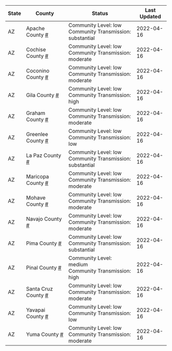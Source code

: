 State | County | Status | Last Updated
--- | --- | --- | --- 
AZ | Apache County <a href="#apache_county">#</a> | <a name="apache_county"></a>Community Level: low<br/>Community Transmission: substantial | 2022-04-16
AZ | Cochise County <a href="#cochise_county">#</a> | <a name="cochise_county"></a>Community Level: low<br/>Community Transmission: moderate | 2022-04-16
AZ | Coconino County <a href="#coconino_county">#</a> | <a name="coconino_county"></a>Community Level: low<br/>Community Transmission: moderate | 2022-04-16
AZ | Gila County <a href="#gila_county">#</a> | <a name="gila_county"></a>Community Level: low<br/>Community Transmission: high | 2022-04-16
AZ | Graham County <a href="#graham_county">#</a> | <a name="graham_county"></a>Community Level: low<br/>Community Transmission: moderate | 2022-04-16
AZ | Greenlee County <a href="#greenlee_county">#</a> | <a name="greenlee_county"></a>Community Level: low<br/>Community Transmission: low | 2022-04-16
AZ | La Paz County <a href="#la_paz_county">#</a> | <a name="la_paz_county"></a>Community Level: low<br/>Community Transmission: substantial | 2022-04-16
AZ | Maricopa County <a href="#maricopa_county">#</a> | <a name="maricopa_county"></a>Community Level: low<br/>Community Transmission: moderate | 2022-04-16
AZ | Mohave County <a href="#mohave_county">#</a> | <a name="mohave_county"></a>Community Level: low<br/>Community Transmission: moderate | 2022-04-16
AZ | Navajo County <a href="#navajo_county">#</a> | <a name="navajo_county"></a>Community Level: low<br/>Community Transmission: moderate | 2022-04-16
AZ | Pima County <a href="#pima_county">#</a> | <a name="pima_county"></a>Community Level: low<br/>Community Transmission: substantial | 2022-04-16
AZ | Pinal County <a href="#pinal_county">#</a> | <a name="pinal_county"></a>Community Level: medium<br/>Community Transmission: high | 2022-04-16
AZ | Santa Cruz County <a href="#santa_cruz_county">#</a> | <a name="santa_cruz_county"></a>Community Level: low<br/>Community Transmission: moderate | 2022-04-16
AZ | Yavapai County <a href="#yavapai_county">#</a> | <a name="yavapai_county"></a>Community Level: low<br/>Community Transmission: low | 2022-04-16
AZ | Yuma County <a href="#yuma_county">#</a> | <a name="yuma_county"></a>Community Level: low<br/>Community Transmission: moderate | 2022-04-16
